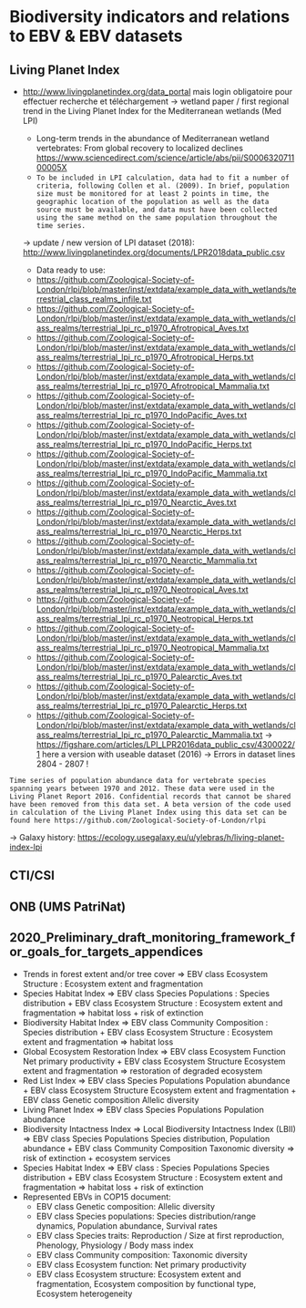 # Biodiversity indicators and relations to EBV & EBV datasets
## Living Planet Index 
- http://www.livingplanetindex.org/data_portal mais login obligatoire pour effectuer recherche et téléchargement
  -> wetland paper / first regional trend in the Living Planet Index for the Mediterranean wetlands (Med LPI)
    - Long-term trends in the abundance of Mediterranean wetland vertebrates: From global recovery to localized declines https://www.sciencedirect.com/science/article/abs/pii/S000632071100005X
    - `To be included in LPI calculation, data had to fit a number of criteria, following Collen et al. (2009). In brief, population size must be monitored for at least 2 points in time, the geographic location of the population as well as the data source must be available, and data must have been collected using the same method on the same population throughout the time series.`
    
  -> update / new version of LPI dataset (2018): http://www.livingplanetindex.org/documents/LPR2018data_public.csv
    - Data ready to use:
     - https://github.com/Zoological-Society-of-London/rlpi/blob/master/inst/extdata/example_data_with_wetlands/terrestrial_class_realms_infile.txt
     - https://github.com/Zoological-Society-of-London/rlpi/blob/master/inst/extdata/example_data_with_wetlands/class_realms/terrestrial_lpi_rc_p1970_Afrotropical_Aves.txt
     - https://github.com/Zoological-Society-of-London/rlpi/blob/master/inst/extdata/example_data_with_wetlands/class_realms/terrestrial_lpi_rc_p1970_Afrotropical_Herps.txt
     - https://github.com/Zoological-Society-of-London/rlpi/blob/master/inst/extdata/example_data_with_wetlands/class_realms/terrestrial_lpi_rc_p1970_Afrotropical_Mammalia.txt
     - https://github.com/Zoological-Society-of-London/rlpi/blob/master/inst/extdata/example_data_with_wetlands/class_realms/terrestrial_lpi_rc_p1970_IndoPacific_Aves.txt
     - https://github.com/Zoological-Society-of-London/rlpi/blob/master/inst/extdata/example_data_with_wetlands/class_realms/terrestrial_lpi_rc_p1970_IndoPacific_Herps.txt
     - https://github.com/Zoological-Society-of-London/rlpi/blob/master/inst/extdata/example_data_with_wetlands/class_realms/terrestrial_lpi_rc_p1970_IndoPacific_Mammalia.txt
     - https://github.com/Zoological-Society-of-London/rlpi/blob/master/inst/extdata/example_data_with_wetlands/class_realms/terrestrial_lpi_rc_p1970_Nearctic_Aves.txt
     - https://github.com/Zoological-Society-of-London/rlpi/blob/master/inst/extdata/example_data_with_wetlands/class_realms/terrestrial_lpi_rc_p1970_Nearctic_Herps.txt
     - https://github.com/Zoological-Society-of-London/rlpi/blob/master/inst/extdata/example_data_with_wetlands/class_realms/terrestrial_lpi_rc_p1970_Nearctic_Mammalia.txt
     - https://github.com/Zoological-Society-of-London/rlpi/blob/master/inst/extdata/example_data_with_wetlands/class_realms/terrestrial_lpi_rc_p1970_Neotropical_Aves.txt
     - https://github.com/Zoological-Society-of-London/rlpi/blob/master/inst/extdata/example_data_with_wetlands/class_realms/terrestrial_lpi_rc_p1970_Neotropical_Herps.txt
     - https://github.com/Zoological-Society-of-London/rlpi/blob/master/inst/extdata/example_data_with_wetlands/class_realms/terrestrial_lpi_rc_p1970_Neotropical_Mammalia.txt
     - https://github.com/Zoological-Society-of-London/rlpi/blob/master/inst/extdata/example_data_with_wetlands/class_realms/terrestrial_lpi_rc_p1970_Palearctic_Aves.txt
     - https://github.com/Zoological-Society-of-London/rlpi/blob/master/inst/extdata/example_data_with_wetlands/class_realms/terrestrial_lpi_rc_p1970_Palearctic_Herps.txt
     - https://github.com/Zoological-Society-of-London/rlpi/blob/master/inst/extdata/example_data_with_wetlands/class_realms/terrestrial_lpi_rc_p1970_Palearctic_Mammalia.txt
  -> https://figshare.com/articles/LPI_LPR2016data_public_csv/4300022/1 here a version with useable dataset (2016) -> Errors in dataset lines 2804 - 2807 !
```
Time series of population abundance data for vertebrate species spanning years between 1970 and 2012. These data were used in the Living Planet Report 2016. Confidential records that cannot be shared have been removed from this data set. A beta version of the code used in calculation of the Living Planet Index using this data set can be found here https://github.com/Zoological-Society-of-London/rlpi
```
  -> Galaxy history: https://ecology.usegalaxy.eu/u/ylebras/h/living-planet-index-lpi
## CTI/CSI
## ONB (UMS PatriNat)
## 2020_Preliminary_draft_monitoring_framework_for_goals_for_targets_appendices
- Trends in forest extent and/or tree cover => EBV class Ecosystem Structure : Ecosystem extent and fragmentation
- Species Habitat Index => EBV class Species Populations : Species distribution + EBV class Ecosystem Structure : Ecosystem extent and fragmentation => habitat loss + risk of extinction
- Biodiversity Habitat Index => EBV class Community Composition : Species distribution + EBV class Ecosystem Structure : Ecosystem extent and fragmentation => habitat loss
- Global Ecosystem Restoration Index => EBV class Ecosystem Function Net primary productivity + EBV class Ecosystem Structure Ecosystem extent and fragmentation => restoration of degraded ecosystem
- Red List Index => EBV class Species Populations Population abundance + EBV class Ecosystem Structure Ecosystem extent and fragmentation + EBV class Genetic composition Allelic diversity
- Living Planet Index => EBV class Species Populations Population abundance
- Biodiversity Intactness Index => Local Biodiversity Intactness Index (LBII) => EBV class Species Populations Species distribution, Population abundance + EBV class Community Composition Taxonomic diversity => risk of extinction + ecosystem services
- Species Habitat Index => EBV class : Species Populations Species distribution + EBV class Ecosystem Structure : Ecosystem extent and fragmentation => habitat loss + risk of extinction
- Represented EBVs in COP15 document:
  - EBV class Genetic composition: Allelic diversity
  - EBV class Species populations: Species distribution/range dynamics, Population abundance, Survival rates
  - EBV class Species traits: Reproduction / Size at first reproduction, Phenology, Physiology / Body mass index
  - EBV class Community composition: Taxonomic diversity
  - EBV class Ecosystem function: Net primary productivity
  - EBV class Ecosystem structure: Ecosystem extent and fragmentation, Ecosystem composition by functional type, Ecosystem heterogeneity 
